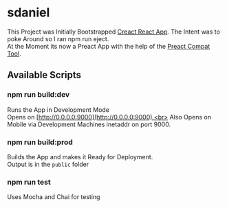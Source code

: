 # sdaniel


This Project was Initially Bootstrapped [Creact React App](https://github.com/facebookincubator/create-react-app).
The Intent was to poke Around so I ran npm run eject.<br>
At the Moment its now a Preact App with the help of the [Preact Compat Tool](https://github.com/developit/preact-compat).

## Available Scripts
### npm run build:dev
Runs the App in Development Mode<br>
Opens on [http://0.0.0.0:9000](http://0.0.0.0:9000).<br> 
Also Opens on Mobile via Development Machines inetaddr on port 9000.<br>
### npm run build:prod
Builds the App and makes it Ready for Deployment.<br>
Output is in the `public` folder<br>
### npm run test
Uses Mocha and Chai for testing